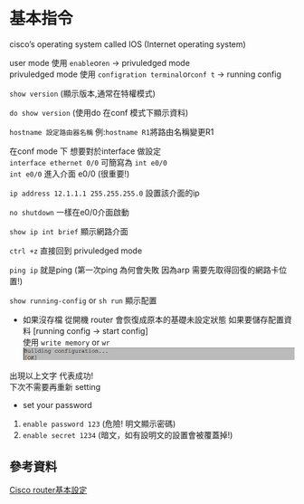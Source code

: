 # 基本指令
cisco’s operating system called IOS (Internet operating system)

user mode 使用 `enable`or`en` -> privuledged mode\
privuledged mode 使用 `configration terminal`or`conf t` -> running config 

`show version` (顯示版本,通常在特權模式)

`do show version` (使用do 在conf 模式下顯示資料)

`hostname 設定路由器名稱` 例:`hostname R1`將路由名稱變更R1

在conf mode 下 想要對於interface 做設定\
`interface ethernet 0/0` 可簡寫為 `int e0/0`\
`int e0/0` 進入介面 e0/0 (很重要!)

`ip address 12.1.1.1 255.255.255.0` 設置該介面的ip

`no shutdown` 一樣在e0/0介面啟動 

`show ip int brief` 顯示網路介面

`ctrl +z` 直接回到 privuledged mode

`ping ip` 就是ping (第一次ping 為何會失敗 因為arp 需要先取得回復的網路卡位置!)

`show running-config` or `sh run` 顯示配置

* 如果沒存檔 從開機 router 會恢復成原本的基礎未設定狀態
如果要儲存配置資料 [running config -> start config]\
使用 `write memory` or  `wr` \
![](https://github.com/oxolll/Linux/blob/%E8%A8%88%E7%AE%97%E6%A9%9F%E7%B6%B2%E8%B7%AF/%E5%9F%BA%E6%9C%AC%E8%A8%AD%E5%82%99%E7%B0%A1%E4%BB%8B/wr.png)

出現以上文字 代表成功!\
下次不需要再重新 setting 

* set your password
1. `enable password 123` (危險! 明文顯示密碼)
2. `enable secret 1234` (暗文，如有設明文的設置會被覆蓋掉!)


## 參考資料
[Cisco router基本設定](https://giboss.pixnet.net/blog/post/26807628)